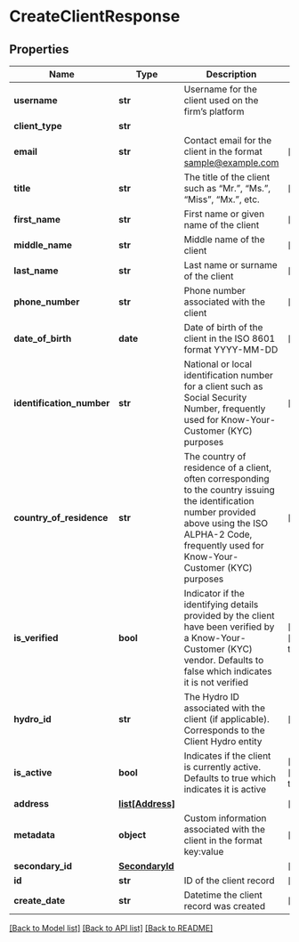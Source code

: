 # CreateClientResponse

## Properties
Name | Type | Description | Notes
------------ | ------------- | ------------- | -------------
**username** | **str** | Username for the client used on the firm’s platform | 
**client_type** | **str** |  | 
**email** | **str** | Contact email for the client in the format sample@example.com | [optional] 
**title** | **str** | The title of the client such as “Mr.”, “Ms.”, “Miss”, “Mx.”, etc. | [optional] 
**first_name** | **str** | First name or given name of the client | [optional] 
**middle_name** | **str** | Middle name of the client | [optional] 
**last_name** | **str** | Last name or surname of the client | [optional] 
**phone_number** | **str** | Phone number associated with the client | [optional] 
**date_of_birth** | **date** | Date of birth of the client in the ISO 8601 format YYYY-MM-DD | [optional] 
**identification_number** | **str** | National or local identification number for a client such as Social Security Number, frequently used for Know-Your-Customer (KYC) purposes | [optional] 
**country_of_residence** | **str** | The country of residence of a client, often corresponding to the country issuing the identification number provided above using the ISO ALPHA-2 Code, frequently used for Know-Your-Customer (KYC) purposes | [optional] 
**is_verified** | **bool** | Indicator if the identifying details provided by the client have been verified by a Know-Your-Customer (KYC) vendor. Defaults to false which indicates it is not verified | [optional] [default to False]
**hydro_id** | **str** | The Hydro ID associated with the client (if applicable). Corresponds to the Client Hydro entity | [optional] 
**is_active** | **bool** | Indicates if the client is currently active. Defaults to true which indicates it is active | [optional] [default to True]
**address** | [**list[Address]**](Address.md) |  | [optional] 
**metadata** | **object** | Custom information associated with the client in the format key:value | [optional] 
**secondary_id** | [**SecondaryId**](SecondaryId.md) |  | [optional] 
**id** | **str** | ID of the client record | [optional] 
**create_date** | **str** | Datetime the client record was created | [optional] 

[[Back to Model list]](../README.md#documentation-for-models) [[Back to API list]](../README.md#documentation-for-api-endpoints) [[Back to README]](../README.md)


